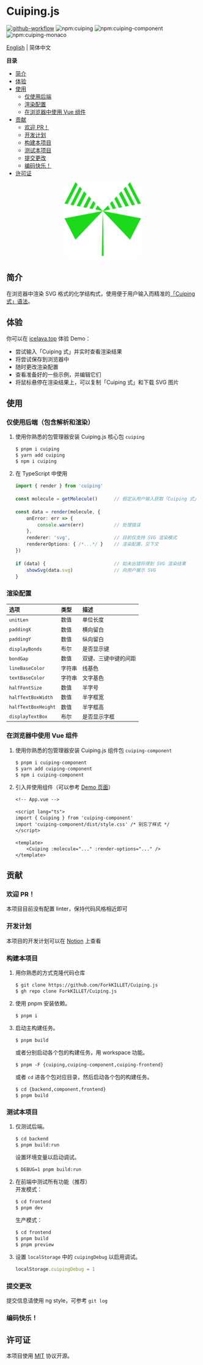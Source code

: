 # Cuiping.js

[![github-workflow](https://img.shields.io/github/actions/workflow/status/ForkKILLET/cuiping.js/deploy_page.yml?logo=github)](https://github.com/ForkKILLET/cuiping.js/actions)
![npm:cuiping](https://img.shields.io/npm/v/cuiping?label=cuiping&logo=npm)
![npm:cuiping-component](https://img.shields.io/npm/v/cuiping-component?label=cuiping-component&logo=npm)
![npm:cuiping-monaco](https://img.shields.io/npm/v/cuiping-monaco?label=cuiping-monaco&logo=npm)

[English](./README.md) | 简体中文

**目录**

- [简介](#简介)
- [体验](#体验)
- [使用](#使用)
  - [仅使用后端](#仅使用后端包含解析和渲染)
  - [渲染配置](#渲染配置)
  - [在浏览器中使用 Vue 组件](#在浏览器中使用-vue-组件)
- [贡献](#贡献)
  - [欢迎 PR！](#欢迎-pr)
  - [开发计划](#开发计划)
  - [构建本项目](#构建本项目)
  - [测试本项目](#测试本项目)
  - [提交更改](#提交更改)
  - [编码快乐！](#编码快乐)
- [许可证](#许可证)

<p align="center"><img width="200" alt="logo" src="./docs/logo.svg" /></p>

## 简介

在浏览器中渲染 SVG 格式的化学结构式，使用便于用户输入而精准的[「Cuiping 式」语法](./docs/syntax.zh-Hans.md)。

## 体验

你可以在 [icelava.top](https://icelava.top/cuiping.js/) 体验 Demo：

- 尝试输入「Cuiping 式」并实时查看渲染结果
- 将尝试保存到浏览器中
- 随时更改渲染配置
- 查看准备好的一些示例，并编辑它们
- 将鼠标悬停在渲染结果上，可以复制「Cuiping 式」和下载 SVG 图片

## 使用

### 仅使用后端（包含解析和渲染）

1. 使用你熟悉的包管理器安装 Cuiping.js 核心包 `cuiping`

    ```shell
    $ pnpm i cuiping
    $ yarn add cuiping
    $ npm i cuiping
    ```

2. 在 TypeScript 中使用

    ```typescript
    import { render } from 'cuiping'

    const molecule = getMolecule()      // 假定从用户输入获取「Cuiping 式」

    const data = render(molecule, {
        onError: err => {
            console.warn(err)           // 处理错误
        },
        renderer: 'svg',                // 目前仅支持 SVG 渲染模式
        rendererOptions: { /*...*/ }    // 渲染配置，见下文
    })

    if (data) {                         // 如未出错将得到 SVG 渲染结果
        showSvg(data.svg)               // 向用户展示 SVG
    }
    ```

### 渲染配置

| 选项                  | 类型   | 描述
| :-------------------- | :----- | :--- 
| `unitLen`             | 数值   | 单位长度
| `paddingX`            | 数值   | 横向留白
| `paddingY`            | 数值   | 纵向留白
| `displayBonds`        | 布尔   | 是否显示键
| `bondGap`             | 数值   | 双键、三键中键的间距
| `lineBaseColor`       | 字符串 | 线基色
| `textBaseColor`       | 字符串 | 文字基色
| `halfFontSize`        | 数值   | 半字号
| `halfTextBoxWidth`    | 数值   | 半字框宽
| `halfTextBoxHeight`   | 数值   | 半字框高
| `displayTextBox`      | 布尔   | 是否显示字框

### 在浏览器中使用 Vue 组件

1. 使用你熟悉的包管理器安装 Cuiping.js 组件包 `cuiping-component`
    ```shell
    $ pnpm i cuiping-component
    $ yarn add cuiping-component
    $ npm i cuiping-component
    ```

2. 引入并使用组件（可以参考 [Demo 页面](./frontend/src/App.vue)）
    ```vue
    <!-- App.vue -->

    <script lang="ts">
    import { Cuiping } from 'cuiping-component'
    import 'cuiping-component/dist/style.css' /* 别忘了样式 */
    </script>

    <template>
        <Cuiping :molecule="..." :render-options="..." />
    </template>
    ```

## 贡献

### 欢迎 PR！

本项目目前没有配置 linter，保持代码风格相近即可

### 开发计划

本项目的开发计划可以在 [Notion](https://humdrum-zinc-834.notion.site/2b432da8fd0c4fe0adcbb6b459307a89?v=2a44c1c6a88141d7b89429eea437289d) 上查看

### 构建本项目

1. 用你熟悉的方式克隆代码仓库
    ```shell
    $ git clone https://github.com/ForkKILLET/Cuiping.js
    $ gh repo clone ForkKILLET/Cuiping.js
    ```
2. 使用 pnpm 安装依赖。
    ```shell
    $ pnpm i
    ```
3. 启动主构建任务。
    ```shell
    $ pnpm build
    ```
    或者分别启动各个包的构建任务，用 workspace 功能。
    ```shell
    $ pnpm -F {cuiping,cuiping-component,cuiping-frontend}
    ```
    或者 `cd` 进各个包对应目录，然后启动各个包的构建任务。
    ```shell
    $ cd {backend,component,frontend}
    $ pnpm build
    ```

### 测试本项目

1. 仅测试后端。
    ```shell
    $ cd backend
    $ pnpm build:run
    ```
    设置环境变量以启动调试。
    ```shell
    $ DEBUG=1 pnpm build:run
    ```
2. 在前端中测试所有功能（推荐）  
    开发模式：
    ```shell
    $ cd frontend
    $ pnpm dev
    ```
    生产模式：
    ```shell
    $ cd frontend
    $ pnpm build
    $ pnpm preview
    ```
3. 设置 `localStorage` 中的 `cuipingDebug` 以启用调试。
    ```javascript
    localStorage.cuipingDebug = 1
    ```

### 提交更改

提交信息请使用 ng style，可参考 `git log`

### 编码快乐！

## 许可证

本项目使用 [MIT](./LICENSE.md) 协议开源。
